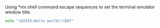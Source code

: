 Using \*nix shell command escape sequences to set the terminal emulator window title:

```sh
echo "\033]0;Hello world\!\007"
```
